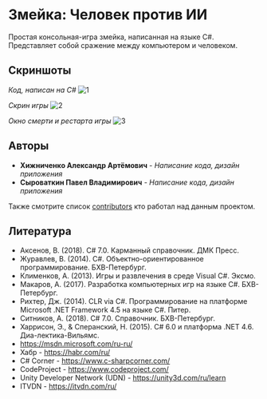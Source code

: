 # Змейка: Человек против ИИ
Простая консольная-игра змейка, написанная на языке C#. Представляет собой сражение между компьютером и человеком.


## Скриншоты

*Код, написан на C#*
![1](https://github.com/AllexEvo/zmeika/assets/60837670/84ab8983-b65d-4ad2-864e-7ffd73c55290)

*Скрин игры*
![2](https://github.com/AllexEvo/zmeika/assets/60837670/f59bc387-6778-47fd-81ce-a5d15b57822e)

*Окно смерти и рестарта игры*
![3](https://github.com/AllexEvo/zmeika/assets/60837670/d31458e1-74d1-4d76-959e-ece9a1297361)


## Авторы

* **Хижниченко Александр Артёмович** - *Написание кода, дизайн приложения*
* **Сыроваткин Павел Владимирович** - *Написание кода, дизайн приложения*

Также смотрите список [contributors](https://github.com/AllexEvo/zmeika/graphs/contributors) кто работал над данным проектом.


## Литература

* Аксенов, В. (2018). C# 7.0. Карманный справочник. ДМК Пресс.
* Журавлев, В. (2014). C#. Объектно-ориентированное программирование. БХВ-Петербург.
* Клименков, А. (2013). Игры и развлечения в среде Visual C#. Эксмо.
* Макаров, А. (2017). Разработка компьютерных игр на языке C#. БХВ-Петербург.
* Рихтер, Дж. (2014). CLR via C#. Программирование на платформе Microsoft .NET Framework 4.5 на языке C#. Питер.
* Ситников, А. (2018). C# 7.0. Справочник. БХВ-Петербург.
* Харрисон, Э., & Сперанский, Н. (2015). C# 6.0 и платформа .NET 4.6. Диа-лектика-Вильямс.
* https://msdn.microsoft.com/ru-ru/
* Хабр - https://habr.com/ru/
* C# Corner - https://www.c-sharpcorner.com/
* CodeProject - https://www.codeproject.com/
* Unity Developer Network (UDN) - https://unity3d.com/ru/learn
* ITVDN - https://itvdn.com/ru/

